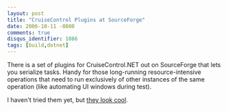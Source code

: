 ```yaml
---
layout: post
title: "CruiseControl Plugins at SourceForge"
date: 2006-10-11 -0800
comments: true
disqus_identifier: 1086
tags: [build,dotnet]
---
```

There is a set of plugins for CruiseControl.NET out on SourceForge that
lets you serialize tasks. Handy for those long-running
resource-intensive operations that need to run exclusively of other
instances of the same operation (like automating UI windows during
test).

 I haven't tried them yet, but [they look
cool](http://ccnetplugins.sourceforge.net/).
